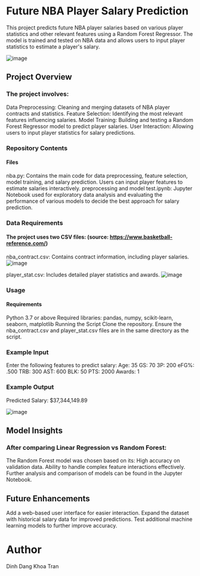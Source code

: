# Future NBA Player Salary Prediction

This project predicts future NBA player salaries based on various player statistics and other relevant features using a Random Forest Regressor. The model is trained and tested on NBA data and allows users to input player statistics to estimate a player's salary.

![image](https://github.com/user-attachments/assets/9a187ba5-826c-40a0-8f20-477ee117ccff)

## Project Overview
### The project involves:
Data Preprocessing: Cleaning and merging datasets of NBA player contracts and statistics.
Feature Selection: Identifying the most relevant features influencing salaries.
Model Training: Building and testing a Random Forest Regressor model to predict player salaries.
User Interaction: Allowing users to input player statistics for salary predictions.

### Repository Contents
#### Files
nba.py: Contains the main code for data preprocessing, feature selection, model training, and salary prediction. Users can input player features to estimate salaries interactively.
preprocessing and model test.ipynb: Jupyter Notebook used for exploratory data analysis and evaluating the performance of various models to decide the best approach for salary prediction.

### Data Requirements
#### The project uses two CSV files: (source: https://www.basketball-reference.com/)
nba_contract.csv: Contains contract information, including player salaries.
![image](https://github.com/user-attachments/assets/7cc8a550-5fe2-4026-9f07-ab10b6035498)

player_stat.csv: Includes detailed player statistics and awards.
![image](https://github.com/user-attachments/assets/807bdb04-4e68-43c2-8e17-32e55ced8197)


### Usage
#### Requirements
Python 3.7 or above
Required libraries: pandas, numpy, scikit-learn, seaborn, matplotlib
Running the Script
Clone the repository.
Ensure the nba_contract.csv and player_stat.csv files are in the same directory as the script.

### Example Input
Enter the following features to predict salary:
Age: 35
GS: 70
3P: 200
eFG%: .500
TRB: 300
AST: 600
BLK: 50
PTS: 2000
Awards: 1

### Example Output

Predicted Salary: $37,344,149.89

![image](https://github.com/user-attachments/assets/6aaff60f-26af-45c7-932e-9d2857491b85)

## Model Insights
### After comparing Linear Regression vs Random Forest: 
The Random Forest model was chosen based on its:
High accuracy on validation data.
Ability to handle complex feature interactions effectively.
Further analysis and comparison of models can be found in the Jupyter Notebook.
## Future Enhancements
Add a web-based user interface for easier interaction.
Expand the dataset with historical salary data for improved predictions.
Test additional machine learning models to further improve accuracy.

# Author
Dinh Dang Khoa Tran

